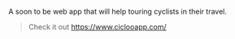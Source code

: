 A soon to be web app that will help touring cyclists in their travel. 

> Check it out https://www.ciclooapp.com/
